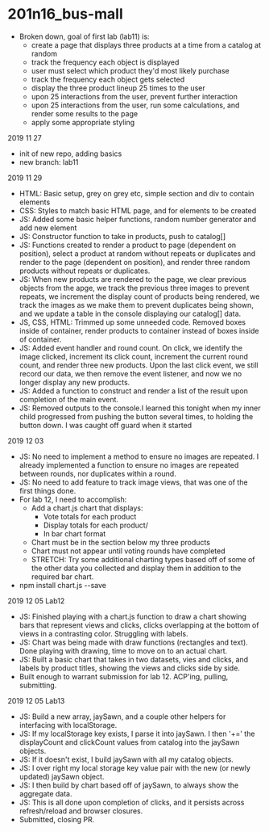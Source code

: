 # 201n16_bus-mall

- Broken down, goal of first lab (lab11) is:
  - create a page that displays three products at a time from a catalog at random
  - track the frequency each object is displayed
  - user must select which product they'd most likely purchase
  - track the frequency each object gets selected
  - display the three product lineup 25 times to the user
  - upon 25 interactions from the user, prevent further interaction
  - upon 25 interactions from the user, run some calculations, and render some results to the page
  - apply some appropriate styling

2019 11 27
- init of new repo, adding basics
- new branch: lab11

2019 11 29
- HTML: Basic setup, grey on grey etc, simple section and div to contain elements
- CSS: Styles to match basic HTML page, and for elements to be created
- JS: Added some basic helper functions, random number generator and add new element
- JS: Constructor function to take in products, push to catalog[]
- JS: Functions created to render a product to page (dependent on position), select a product at random without repeats or duplicates and render to the page (dependent on position), and render three random products without repeats or duplicates.
- JS: When new products are rendered to the page, we clear previous objects from the apge, we track the previous three images to prevent repeats, we increment the display count of products being rendered, we track the images as we make them to prevent duplicates being shown, and we update a table in the console displaying our catalog[] data.
- JS, CSS, HTML: Trimmed up some unneeded code. Removed boxes inside of container, render products to container instead of boxes inside of container.
- JS: Added event handler and round count. On click, we identify the image clicked, increment its click count, increment the current round count, and render three new products. Upon the last click event, we still record our data, we then remove the event listener, and now we no longer display any new products.
- JS: Added a function to construct and render a list of the result upon completion of the main event.
- JS: Removed outputs to the console.I learned this tonight when my inner child progressed from pushing the button several times, to holding the button down. I was caught off guard when it started 

2019 12 03
- JS: No need to implement a method to ensure no images are repeated. I already implemented a function to ensure no images are repeated between rounds, nor duplicates within a round.
- JS: No need to add feature to track image views, that was one of the first things done.
- For lab 12, I need to accomplish:
  - Add a chart.js chart that displays:
    - Vote totals for each product
    - Display totals for each product/
    - In bar chart format
  - Chart must be in the section below my three products
  - Chart must not appear until voting rounds have completed
  - STRETCH: Try some additional charting types based off of some of the other data you collected and display them in addition to the required bar chart.
- npm install chart.js --save

2019 12 05 Lab12
- JS: Finished playing with a chart.js function to draw a chart showing bars that represent views and clicks, clicks overlapping at the bottom of views in a contrasting color. Struggling with labels.
- JS: Chart was being made with draw functions (rectangles and text). Done playing with drawing, time to move on to an actual chart.
- JS: Built a basic chart that takes in two datasets, vies and clicks, and labels by product titles, showing the views and clicks side by side.
- Built enough to warrant submission for lab 12. ACP'ing, pulling, submitting.

2019 12 05 Lab13
- JS: Build a new array, jaySawn, and a couple other helpers for interfacing with localStorage.
- JS: If my localStorage key exists, I parse it into jaySawn. I then '+=' the displayCount and clickCount values from catalog into the jaySawn objects.
- JS: If it doesn't exist, I build jaySawn with all my catalog objects.
- JS: I over right my local storage key value pair with the new (or newly updated) jaySawn object.
- JS: I then build by chart based off of jaySawn, to always show the aggregate data.
- JS: This is all done upon completion of clicks, and it persists across refresh/reload and browser closures.
- Submitted, closing PR.
